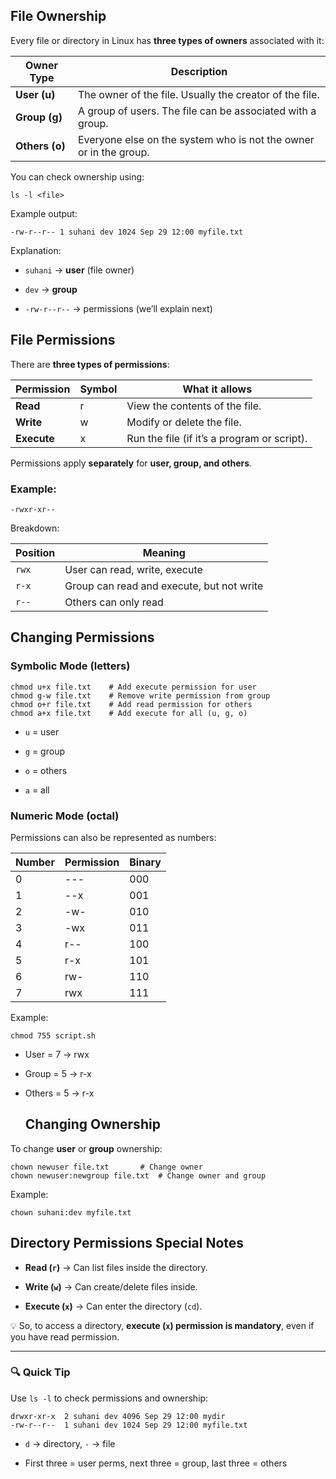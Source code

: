 
## **File Ownership**

Every file or directory in Linux has **three types of owners** associated with it:

|Owner Type|Description|
|---|---|
|**User (u)**|The owner of the file. Usually the creator of the file.|
|**Group (g)**|A group of users. The file can be associated with a group.|
|**Others (o)**|Everyone else on the system who is not the owner or in the group.|

You can check ownership using:

`ls -l <file>`

Example output:

`-rw-r--r-- 1 suhani dev 1024 Sep 29 12:00 myfile.txt`

Explanation:

- `suhani` → **user** (file owner)
    
- `dev` → **group**
    
- `-rw-r--r--` → permissions (we’ll explain next)

## **File Permissions**

There are **three types of permissions**:

|Permission|Symbol|What it allows|
|---|---|---|
|**Read**|r|View the contents of the file.|
|**Write**|w|Modify or delete the file.|
|**Execute**|x|Run the file (if it’s a program or script).|

Permissions apply **separately** for **user, group, and others**.

### Example:

`-rwxr-xr--`

Breakdown:

| Position | Meaning                                   |
| -------- | ----------------------------------------- |
| `rwx`    | User can read, write, execute             |
| `r-x`    | Group can read and execute, but not write |
| `r--`    | Others can only read                      |
## **Changing Permissions**

### Symbolic Mode (letters)

```
chmod u+x file.txt    # Add execute permission for user
chmod g-w file.txt    # Remove write permission from group
chmod o+r file.txt    # Add read permission for others
chmod a+x file.txt    # Add execute for all (u, g, o)

```

- `u` = user
    
- `g` = group
    
- `o` = others
    
- `a` = all

  
### Numeric Mode (octal)

Permissions can also be represented as numbers:

|Number|Permission|Binary|
|---|---|---|
|0|---|000|
|1|--x|001|
|2|-w-|010|
|3|-wx|011|
|4|r--|100|
|5|r-x|101|
|6|rw-|110|
|7|rwx|111|
Example:

`chmod 755 script.sh`

- User = 7 → rwx
    
- Group = 5 → r-x
    
- Others = 5 → r-x

  
  ## **Changing Ownership**

To change **user** or **group** ownership:

```
chown newuser file.txt       # Change owner 
chown newuser:newgroup file.txt  # Change owner and group

```
Example:

`chown suhani:dev myfile.txt`

## **Directory Permissions Special Notes**

- **Read (`r`)** → Can list files inside the directory.
    
- **Write (`w`)** → Can create/delete files inside.
    
- **Execute (`x`)** → Can enter the directory (`cd`).
    

💡 So, to access a directory, **execute (`x`) permission is mandatory**, even if you have read permission.

---

### 🔍 Quick Tip

Use `ls -l` to check permissions and ownership:

```
drwxr-xr-x  2 suhani dev 4096 Sep 29 12:00 mydir
-rw-r--r--  1 suhani dev 1024 Sep 29 12:00 myfile.txt

```

- `d` → directory, `-` → file
    
- First three = user perms, next three = group, last three = others


